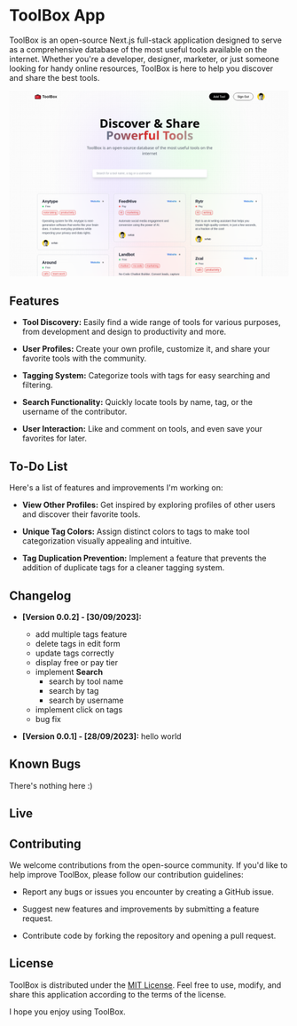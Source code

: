 # ToolBox App

ToolBox is an open-source Next.js full-stack application designed to serve as a comprehensive database of the most useful tools available on the internet. Whether you're a developer, designer, marketer, or just someone looking for handy online resources, ToolBox is here to help you discover and share the best tools.

![screenshot](./public/images/screenshot%20(1).png)

## Features

- **Tool Discovery:** Easily find a wide range of tools for various purposes, from development and design to productivity and more.

- **User Profiles:** Create your own profile, customize it, and share your favorite tools with the community.

- **Tagging System:** Categorize tools with tags for easy searching and filtering.

- **Search Functionality:** Quickly locate tools by name, tag, or the username of the contributor.

- **User Interaction:** Like and comment on tools, and even save your favorites for later.

## To-Do List

Here's a list of features and improvements I'm working on:

- **View Other Profiles:** Get inspired by exploring profiles of other users and discover their favorite tools.

- **Unique Tag Colors:** Assign distinct colors to tags to make tool categorization visually appealing and intuitive.

- **Tag Duplication Prevention:** Implement a feature that prevents the addition of duplicate tags for a cleaner tagging system.

## Changelog

- **[Version 0.0.2] - [30/09/2023]:**
  - add multiple tags feature
  - delete tags in edit form
  - update tags correctly
  - display free or pay tier
  - implement **Search**
    - search by tool name
    - search by tag
    - search by username
  - implement click on tags
  - bug fix

- **[Version 0.0.1] - [28/09/2023]:** hello world

## Known Bugs
There's nothing here :)

## Live


## Contributing

We welcome contributions from the open-source community. If you'd like to help improve ToolBox, please follow our contribution guidelines:

- Report any bugs or issues you encounter by creating a GitHub issue.

- Suggest new features and improvements by submitting a feature request.

- Contribute code by forking the repository and opening a pull request.

## License

ToolBox is distributed under the [MIT License](LICENSE). Feel free to use, modify, and share this application according to the terms of the license.

I hope you enjoy using ToolBox.
